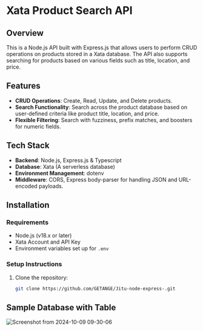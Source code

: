 # **Xata Product Search API**

## **Overview**

This is a Node.js API built with Express.js that allows users to perform CRUD operations on products stored in a Xata database. The API also supports searching for products based on various fields such as title, location, and price.

## **Features**

- **CRUD Operations**: Create, Read, Update, and Delete products.
- **Search Functionality**: Search across the product database based on user-defined criteria like product title, location, and price.
- **Flexible Filtering**: Search with fuzziness, prefix matches, and boosters for numeric fields.

## **Tech Stack**

- **Backend**: Node.js, Express.js & Typescript
- **Database**: Xata (A serverless database)
- **Environment Management**: dotenv
- **Middleware**: CORS, Express body-parser for handling JSON and URL-encoded payloads.

## **Installation**

### **Requirements**

- Node.js (v18.x or later)
- Xata Account and API Key
- Environment variables set up for `.env`

### **Setup Instructions**

1. Clone the repository:
   ```bash
   git clone https://github.com/GETANGE/Jitu-node-express-.git

## **Sample Database with Table**

![Screenshot from 2024-10-09 09-30-06](https://github.com/user-attachments/assets/f85b346b-3619-439c-ad6f-27ce52016b1a)
